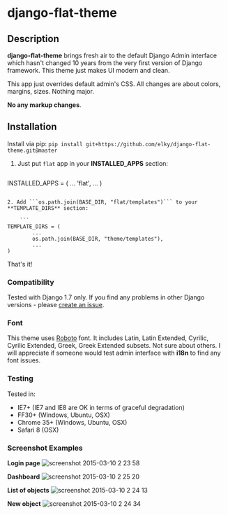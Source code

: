 # django-flat-theme

## Description

**django-flat-theme** brings fresh air to the default Django Admin interface which hasn't changed 10 years from the very first version of Django framework. This theme just makes UI modern and clean.

This app just overrides default admin's CSS. All changes are about colors, margins, sizes. Nothing major.

**No any markup changes**.

## Installation
Install via pip: ```pip install git+https://github.com/elky/django-flat-theme.git@master```


1. Just put ```flat``` app in your **INSTALLED_APPS** section:

    ```
INSTALLED_APPS = (
        ...
        'flat',
        ...
)
```

2. Add ```os.path.join(BASE_DIR, "flat/templates")``` to your **TEMPLATE_DIRS** section:

    ```
TEMPLATE_DIRS = (
        ...
        os.path.join(BASE_DIR, "theme/templates"),
        ...
)
```

That's it!


### Compatibility
Tested with Django 1.7 only. If you find any problems in other Django versions - please [create an issue](https://github.com/elky/django-flat-theme/issues/new).

### Font
This theme uses [Roboto](http://www.google.com/fonts/specimen/Roboto) font. It includes Latin, Latin Extended, Cyrilic, Cyrilic Extended, Greek, Greek Extended subsets. Not sure about others. I will appreciate if someone would test admin interface with **i18n** to find any font issues.

### Testing
Tested in:
- IE7+ (IE7 and IE8 are OK in terms of graceful degradation)
- FF30+ (Windows, Ubuntu, OSX)
- Chrome 35+ (Windows, Ubuntu, OSX)
- Safari 8 (OSX)

### Screenshot Examples

**Login page**
![screenshot 2015-03-10 2 23 58](https://cloud.githubusercontent.com/assets/209663/6565257/94e68806-c6d0-11e4-82e1-7db575c5da73.png)

**Dashboard**
![screenshot 2015-03-10 2 25 20](https://cloud.githubusercontent.com/assets/209663/6565267/a4140682-c6d0-11e4-92aa-8087bb3feb5a.png)

**List of objects**
![screenshot 2015-03-10 2 24 13](https://cloud.githubusercontent.com/assets/209663/6565271/aeee71fa-c6d0-11e4-9ab3-efec2fca49c5.png)

**New object**
![screenshot 2015-03-10 2 24 34](https://cloud.githubusercontent.com/assets/209663/6565288/ba0699c8-c6d0-11e4-9ec0-4171858376ed.png)


